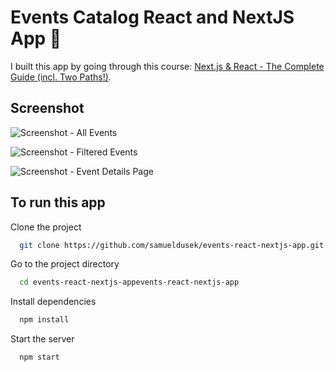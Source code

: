 # Events Catalog React and NextJS App 📅

I built this app by going through this course: [Next.js & React - The Complete Guide (incl. Two Paths!)](https://www.udemy.com/share/104coM3@Zckecb5KhuB2EX_QqHLhe8JRdp6jjD8qsnvZttM5eAFsC-Cw2rIm8e17-UlRtckfEg==/).

## Screenshot

![Screenshot - All Events](https://i.ibb.co/Ssg32LS/Screenshot-2021-08-31-at-11-05-13-Screenshot.png)

![Screenshot - Filtered Events](https://i.ibb.co/349KgBn/Screenshot-2021-08-31-at-11-05-45-Screenshot.png)

![Screenshot - Event Details Page](https://i.ibb.co/F3xmxWw/Screenshot-2021-08-31-at-11-05-56-Screenshot.png)

## To run this app

Clone the project

```bash
  git clone https://github.com/samueldusek/events-react-nextjs-app.git
```

Go to the project directory

```bash
  cd events-react-nextjs-appevents-react-nextjs-app
```

Install dependencies

```bash
  npm install
```

Start the server

```bash
  npm start
```
